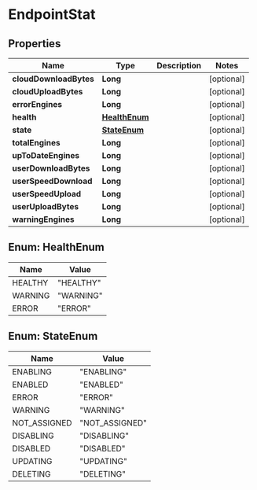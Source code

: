
# EndpointStat

## Properties
Name | Type | Description | Notes
------------ | ------------- | ------------- | -------------
**cloudDownloadBytes** | **Long** |  |  [optional]
**cloudUploadBytes** | **Long** |  |  [optional]
**errorEngines** | **Long** |  |  [optional]
**health** | [**HealthEnum**](#HealthEnum) |  |  [optional]
**state** | [**StateEnum**](#StateEnum) |  |  [optional]
**totalEngines** | **Long** |  |  [optional]
**upToDateEngines** | **Long** |  |  [optional]
**userDownloadBytes** | **Long** |  |  [optional]
**userSpeedDownload** | **Long** |  |  [optional]
**userSpeedUpload** | **Long** |  |  [optional]
**userUploadBytes** | **Long** |  |  [optional]
**warningEngines** | **Long** |  |  [optional]


<a name="HealthEnum"></a>
## Enum: HealthEnum
Name | Value
---- | -----
HEALTHY | &quot;HEALTHY&quot;
WARNING | &quot;WARNING&quot;
ERROR | &quot;ERROR&quot;


<a name="StateEnum"></a>
## Enum: StateEnum
Name | Value
---- | -----
ENABLING | &quot;ENABLING&quot;
ENABLED | &quot;ENABLED&quot;
ERROR | &quot;ERROR&quot;
WARNING | &quot;WARNING&quot;
NOT_ASSIGNED | &quot;NOT_ASSIGNED&quot;
DISABLING | &quot;DISABLING&quot;
DISABLED | &quot;DISABLED&quot;
UPDATING | &quot;UPDATING&quot;
DELETING | &quot;DELETING&quot;



